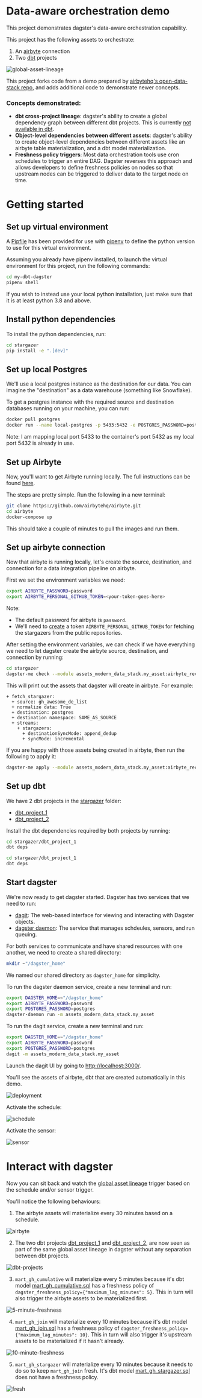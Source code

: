 # Data-aware orchestration demo 

This project demonstrates dagster's data-aware orchestration capability. 

This project has the following assets to orchestrate: 
1. An [airbyte](https://airbyte.com/) connection 
1. Two [dbt](https://www.getdbt.com/) projects 

![global-asset-lineage](docs/images/global-asset-lineage.png)

This project forks code from a demo prepared by [airbytehq's open-data-stack repo](https://github.com/airbytehq/open-data-stack/tree/main/dagster), and adds additional code to demonstrate newer concepts. 

### Concepts demonstrated: 

- **dbt cross-project lineage**: dagster's ability to create a global dependency graph between different dbt projects. This is currently [not available in dbt](https://github.com/dbt-labs/dbt-core/discussions/5244). 
- **Object-level dependencies between different assets**: dagster's ability to create object-level dependencies between different assets like an airbyte table materialization, and a dbt model materialization. 
- **Freshness policy triggers**: Most data orchestration tools use cron schedules to trigger an entire DAG. Dagster reverses this approach and allows developers to define freshness policies on nodes so that upstream nodes can be triggered to deliver data to the target node on time. 

# Getting started 

## Set up virtual environment 

A [Pipfile](./Pipfile) has been provided for use with [pipenv](https://pipenv.pypa.io/en/latest/) to define the python version to use for this virtual environment. 

Assuming you already have pipenv installed, to launch the virtual environment for this project, run the following commands: 

```bash
cd my-dbt-dagster
pipenv shell 
```

If you wish to instead use your local python installation, just make sure that it is at least python 3.8 and above. 

## Install python dependencies 

To install the python dependencies, run: 

```bash
cd stargazer
pip install -e ".[dev]"
```

## Set up local Postgres

We'll use a local postgres instance as the destination for our data. You can imagine the "destination" as a data warehouse (something like Snowflake).

To get a postgres instance with the required source and destination databases running on your machine, you can run:

```bash
docker pull postgres
docker run --name local-postgres -p 5433:5432 -e POSTGRES_PASSWORD=postgres -d postgres
```

Note: I am mapping local port 5433 to the container's port 5432 as my local port 5432 is already in use. 

## Set up Airbyte

Now, you'll want to get Airbyte running locally. The full instructions can be found [here](https://docs.airbyte.com/deploying-airbyte/local-deployment). 

The steps are pretty simple. Run the following in a new terminal: 

```bash
git clone https://github.com/airbytehq/airbyte.git
cd airbyte
docker-compose up
```

This should take a couple of minutes to pull the images and run them. 

## Set up airbyte connection

Now that airbyte is running locally, let's create the source, destination, and connection for a data integration pipeline on airbyte. 

First we set the environment variables we need: 

```bash
export AIRBYTE_PASSWORD=password
export AIRBYTE_PERSONAL_GITHUB_TOKEN=<your-token-goes-here>
```
Note: 
- The default password for airbyte is `password`. 
- We'll need to [create](https://github.com/settings/tokens) a token `AIRBYTE_PERSONAL_GITHUB_TOKEN` for fetching the stargazers from the public repositories.

After setting the environment variables, we can check if we have everything we need to let dagster create the airbyte source, destination, and connection by running: 

```bash
cd stargazer
dagster-me check --module assets_modern_data_stack.my_asset:airbyte_reconciler
```

This will print out the assets that dagster will create in airbyte. For example: 

```
+ fetch_stargazer:
  + source: gh_awesome_de_list
  + normalize data: True
  + destination: postgres
  + destination namespace: SAME_AS_SOURCE
  + streams:
    + stargazers:
      + destinationSyncMode: append_dedup
      + syncMode: incremental
```

If you are happy with those assets being created in airbyte, then run the following to apply it: 

```bash
dagster-me apply --module assets_modern_data_stack.my_asset:airbyte_reconciler
```

## Set up dbt

We have 2 dbt projects in the [stargazer](./stargazer/) folder: 

- [dbt_project_1](./stargazer/dbt_project_1/)
- [dbt_project_2](./stargazer/dbt_project_2/)

Install the dbt dependencies required by both projects by running:

```bash
cd stargazer/dbt_project_1
dbt deps 
```

```bash
cd stargazer/dbt_project_1
dbt deps 
```

## Start dagster 

We're now ready to get dagster started. Dagster has two services that we need to run: 
- [dagit](https://docs.dagster.io/concepts/dagit/dagit): The web-based interface for viewing and interacting with Dagster objects.
- [dagster daemon](https://docs.dagster.io/deployment/dagster-daemon): The service that manages schdeules, sensors, and run queuing. 

For both services to communicate and have shared resources with one another, we need to create a shared directory:

```bash 
mkdir ~"/dagster_home"
```

We named our shared directory as `dagster_home` for simplicity. 

To run the dagster daemon service, create a new terminal and run: 

```bash
export DAGSTER_HOME=~"/dagster_home"
export AIRBYTE_PASSWORD=password
export POSTGRES_PASSWORD=postgres
dagster-daemon run -m assets_modern_data_stack.my_asset
```

To run the dagit service, create a new terminal and run: 

```bash
export DAGSTER_HOME=~"/dagster_home"
export AIRBYTE_PASSWORD=password
export POSTGRES_PASSWORD=postgres
dagit -m assets_modern_data_stack.my_asset
```

Launch the dagit UI by going to [http://localhost:3000/](http://localhost:3000/). 

You'll see the assets of airbyte, dbt that are created automatically in this demo.

![deployment](/docs/images/deployment.png)

Activate the schedule: 

![schedule](/docs/images/schedule.png)

Activate the sensor: 

![sensor](/docs/images/sensor.png)

# Interact with dagster 

Now you can sit back and watch the [global asset lineage](http://localhost:3000/asset-groups/) trigger based on the schedule and/or sensor trigger. 

You'll notice the following behaviours: 

1. The airbyte assets will materialize every 30 minutes based on a schedule. 

![airbyte](/docs/images/airbyte-assets.png)

2. The two dbt projects [dbt_project_1](./stargazer/dbt_project_1/) and [dbt_project_2](./stargazer/dbt_project_2/), are now seen as part of the same global asset lineage in dagster without any separation between dbt projects. 

![dbt-projects](/docs/images/dbt-projects.png)

3. `mart_gh_cumulative` will materialize every 5 minutes because it's dbt model [mart_gh_cumulative.sql](stargazer/dbt_project_2/models/mart/mart_gh_cumulative.sql) has a freshness policy of `dagster_freshness_policy={"maximum_lag_minutes": 5}`. This in turn will also trigger the airbyte assets to be materialized first. 

![5-minute-freshness](/docs/images/5-minute-freshness.png)

4. `mart_gh_join` will materialize every 10 minutes because it's dbt model [mart_gh_join.sql](stargazer/dbt_project_2/models/mart/mart_gh_join.sql) has a freshness policy of `dagster_freshness_policy={"maximum_lag_minutes": 10}`. This in turn will also trigger it's upstream assets to be materialized if it hasn't already. 

![10-minute-freshness](/docs/images/10-minute-freshness.png)

5. `mart_gh_stargazer` will materialize every 10 minutes because it needs to do so to keep `mart_gh_join` fresh. It's dbt model [mart_gh_stargazer.sql](stargazer/dbt_project_1/models/mart/mart_gh_stargazer.sql) does not have a freshness policy.

![fresh](/docs/images/fresh.png)


